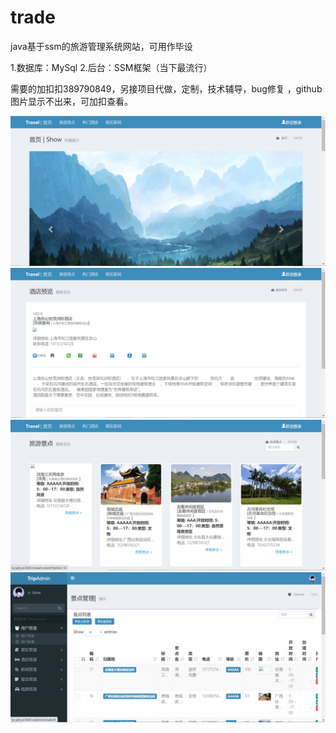 # trade
java基于ssm的旅游管理系统网站，可用作毕设

1.数据库：MySql
2.后台：SSM框架（当下最流行）

需要的加扣扣389790849，另接项目代做，定制，技术辅导，bug修复
，github图片显示不出来，可加扣查看。

![image](https://github.com/1311236/trade/blob/main/deb1f43ae3aa834bfe8b0283fdf915c.png)
![image](https://github.com/1311236/trade/blob/main/9ff13783652f1046cfd28b0cfd6bfe0.png)
![image](https://github.com/1311236/trade/blob/main/3495039ad56b5d1d9ad70404bd7eb2f.png)
![image](https://github.com/1311236/trade/blob/main/048bb8718177d0782ca0c8dc2e42b31.png)


